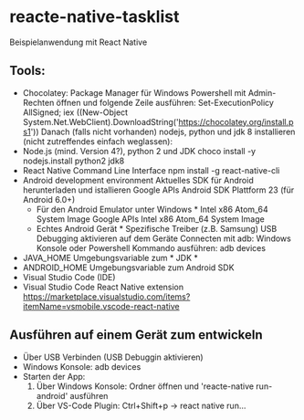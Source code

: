 # reacte-native-tasklist
Beispielanwendung mit React Native

## Tools:
- Chocolatey: Package Manager für Windows
    Powershell mit Admin-Rechten öffnen und folgende Zeile ausführen:
    Set-ExecutionPolicy AllSigned; iex ((New-Object System.Net.WebClient).DownloadString('https://chocolatey.org/install.ps1'))
    Danach (falls nicht vorhanden) nodejs, python und jdk 8 installieren (nicht zutreffendes einfach weglassen):
- Node.js (mind. Version 4?), python 2 und JDK
    choco install -y nodejs.install python2 jdk8
- React Native Command Line Interface
    npm install -g react-native-cli
- Android development environment
    Aktuelles SDK für Android herunterladen und istallieren
    Google APIs
    Android SDK Plattform 23 (für Android 6.0+)
    * Für den Android Emulator unter Windows *
    Intel x86 Atom_64 System Image
    Google APIs Intel x86 Atom_64 System Image
    * Echtes Android Gerät *
    Spezifische Treiber (z.B. Samsung)
    USB Debugging aktivieren auf dem Geräte
    Connecten mit adb: Windows Konsole oder Powershell Kommando ausführen: adb devices
- JAVA_HOME Umgebungsvariable zum * JDK *
- ANDROID_HOME Umgebungsvariable zum Android SDK
- Visual Studio Code (IDE)
- Visual Studio Code React Native extension
    https://marketplace.visualstudio.com/items?itemName=vsmobile.vscode-react-native

## Ausführen auf einem Gerät zum entwickeln
- Über USB Verbinden (USB Debuggin aktivieren)
- Windows Konsole: adb devices
- Starten der App:
    1. Über Windows Konsole: Ordner öffnen und 'reacte-native run-android' ausführen
    2. Über VS-Code Plugin: Ctrl+Shift+p -> react native run...